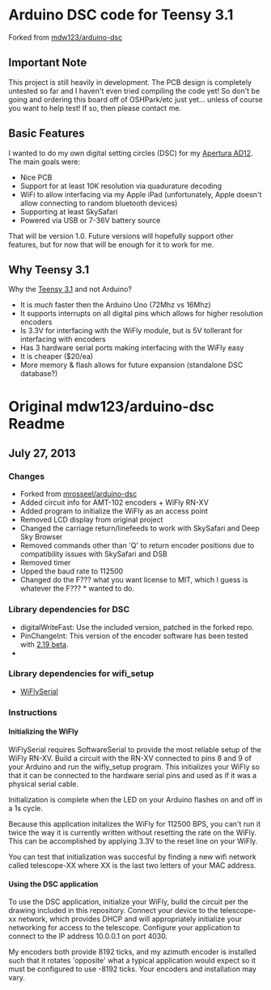 # Arduino DSC code for Teensy 3.1
Forked from [mdw123/arduino-dsc](https://github.com/mdw123/arduino-dsc)

## Important Note

This project is still heavily in development.  The PCB design is completely 
untested so far and I haven't even tried compiling the code yet!  So don't
be going and ordering this board off of OSHPark/etc just yet... unless of 
course you want to help test!  If so, then please contact me.

## Basic Features
I wanted to do my own digital setting circles (DSC) for my [Apertura AD12](http://www.opticsmart.com/telescopes/dobsonian-telescopes/apertura-ad12-dobsonian-reflector-telescope.html).
The main goals were:
 * Nice PCB
 * Support for at least 10K resolution via quadurature decoding
 * WiFi to allow interfacing via my Apple iPad (unfortunately, Apple doesn't allow 
   connecting to random bluetooth devices)
 * Supporting at least SkySafari
 * Powered via USB or 7-36V battery source

That will be version 1.0.  Future versions will hopefully support other features,
but for now that will be enough for it to work for me.

## Why Teensy 3.1
Why the [Teensy 3.1](http://pjrc.com/store/teensy31.html) and not Arduino?
 * It is *much* faster then the Arduino Uno (72Mhz vs 16Mhz)
 * It supports interrupts on all digital pins which allows for higher resolution encoders
 * Is 3.3V for interfacing with the WiFly module, but is 5V tollerant for interfacing
    with encoders
 * Has 3 hardware serial ports making interfacing with the WiFly easy
 * It is cheaper ($20/ea)
 * More memory & flash allows for future expansion (standalone DSC database?)

# Original mdw123/arduino-dsc Readme

## July 27, 2013
### Changes
* Forked from [mrosseel/arduino-dsc](https://github.com/mrosseel/arduino-dsc)
* Added circuit info for AMT-102 encoders + WiFly RN-XV
* Added program to initialize the WiFly as an access point
* Removed LCD display from original project
* Changed the carriage return/linefeeds to work with SkySafari and Deep Sky Browser
* Removed commands other than 'Q' to return encoder positions due to compatibility issues with SkySafari and DSB
* Removed timer
* Upped the baud rate to 112500
* Changed do the F??? what you want license to MIT, which I guess is whatever the F??? * wanted to do.

### Library dependencies for DSC
* digitalWriteFast: Use the included version, patched in the forked repo.
* PinChangeInt: This version of the encoder software has been tested with [2.19 beta](https://code.google.com/p/arduino-pinchangeint/downloads/list).
* 

### Library dependencies for wifi_setup
* [WiFlySerial](http://sourceforge.net/projects/arduinowifly/files/)

### Instructions

#### Initializing the WiFly
WiFlySerial requires SoftwareSerial to provide the most reliable setup of the WiFly RN-XV. Build a circuit with the RN-XV connected to pins 8 and 9 of your Arduino and run the wifly_setup program. This initializes your WiFly so that it can be connected to the hardware serial pins and used as if it was a physical serial cable.

Initialization is complete when the LED on your Arduino flashes on and off in a 1s cycle.

Because this application initalizes the WiFly for 112500 BPS, you can't run it twice the way it is currently written without resetting the rate on the WiFly. This can be accomplished by applying 3.3V to the reset line on your WiFly.

You can test that initialization was succesful by finding a new wifi network called telescope-XX where XX is the last two letters of your MAC address.

#### Using the DSC application
To use the DSC application, initialize your WiFly, build the circuit per the drawing included in this repository. Connect your device to the telescope-xx network, which provides DHCP and will appropriately initialize your networking for access to the telescope. Configure your application to connect to the IP address 10.0.0.1 on port 4030.

My encoders both provide 8192 ticks, and my azimuth encoder is installed such that it rotates 'opposite' what a typical application would expect so it must be configured to use -8192 ticks. Your encoders and installation may vary.
